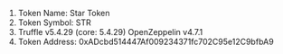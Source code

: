 1) Token Name: Star Token
2) Token Symbol: STR
3) Truffle v5.4.29 (core: 5.4.29)
   OpenZeppelin v4.7.1
4) Token Address: 0xADcbd514447Af009234371fc702C95e12C9bfbA9